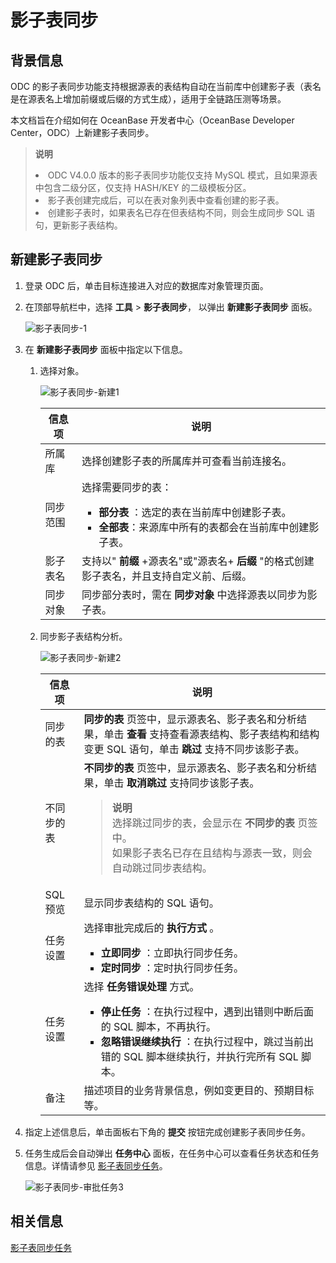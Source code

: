 # 影子表同步

## 背景信息

ODC 的影子表同步功能支持根据源表的表结构自动在当前库中创建影子表（表名是在源表名上增加前缀或后缀的方式生成），适用于全链路压测等场景。

本文档旨在介绍如何在 OceanBase 开发者中心（OceanBase Developer Center，ODC）上新建影子表同步。
> **说明**  
> <li> ODC V4.0.0 版本的影子表同步功能仅支持 MySQL 模式，且如果源表中包含二级分区，仅支持 HASH/KEY 的二级模板分区。</li>
> <li> 影子表创建完成后，可以在表对象列表中查看创建的影子表。</li>
> <li> 创建影子表时，如果表名已存在但表结构不同，则会生成同步 SQL 语句，更新影子表结构。</li>


## 新建影子表同步

1. 登录 ODC 后，单击目标连接进入对应的数据库对象管理页面。


2. 在顶部导航栏中，选择 **工具** > **影子表同步**， 以弹出 **新建影子表同步** 面板。

   ![影子表同步-1](https://obbusiness-private.oss-cn-shanghai.aliyuncs.com/doc/img/odc/400/%E5%BD%B1%E5%AD%90%E8%A1%A8%E5%90%8C%E6%AD%A5-1.png)

3. 在 **新建影子表同步** 面板中指定以下信息。

   1. 选择对象。

      ![影子表同步-新建1](https://obbusiness-private.oss-cn-shanghai.aliyuncs.com/doc/img/odc/400/%E5%BD%B1%E5%AD%90%E8%A1%A8%E5%90%8C%E6%AD%A5-%E6%96%B0%E5%BB%BA2.png)


      | **信息项** | **说明**   |
      |---------|-------------------------------------------------------------------------------------------------------------------------------------------------------------------------------|
      | 所属库     | 选择创建影子表的所属库并可查看当前连接名。 |
      | 同步范围    | 选择需要同步的表：<ul> <li> **部分表** ：选定的表在当前库中创建影子表。 </li><li>  **全部表**：来源库中所有的表都会在当前库中创建影子表。 </li></ul>  |
      | 影子表名    | 支持以" **前缀** +源表名"或"源表名+ **后缀** "的格式创建影子表名，并且支持自定义前、后缀。    |
      | 同步对象    | 同步部分表时，需在 **同步对象** 中选择源表以同步为影子表。   |


   2. 同步影子表结构分析。

      ![影子表同步-新建2](https://obbusiness-private.oss-cn-shanghai.aliyuncs.com/doc/img/odc/400/%E5%BD%B1%E5%AD%90%E8%A1%A8%E5%90%8C%E6%AD%A5-%E6%96%B0%E5%BB%BA3.png)


      | **信息项** | **说明** |
      |---------|----------------------------------------------------------------------------------------------------------------------------------------------------------------------------------------------------------------------------|
      | 同步的表    | **同步的表** 页签中，显示源表名、影子表名和分析结果，单击 **查看** 支持查看源表结构、影子表结构和结构变更 SQL 语句，单击 **跳过** 支持不同步该影子表。                                                                                                                                     |
      | 不同步的表   | **不同步的表** 页签中，显示源表名、影子表名和分析结果，单击 **取消跳过** 支持同步该影子表。<blockquote> **说明** </br> 选择跳过同步的表，会显示在 **不同步的表** 页签中。</br> 如果影子表名已存在且结构与源表一致，则会自动跳过同步表结构。</blockquote> |
      | SQL 预览  | 显示同步表结构的 SQL 语句。   |
      | 任务设置    | 选择审批完成后的 **执行方式** 。 <ul><li> **立即同步** ：立即执行同步任务。 </li><li> **定时同步** ：定时执行同步任务。 </li></ul>                                     |
      | 任务设置    | 选择 **任务错误处理** 方式。<ul><li> **停止任务** ：在执行过程中，遇到出错则中断后面的 SQL 脚本，不再执行。 </li><li> **忽略错误继续执行** ：在执行过程中，跳过当前出错的 SQL 脚本继续执行，并执行完所有 SQL 脚本。</li></ul> |
      | 备注      | 描述项目的业务背景信息，例如变更目的、预期目标等。  |

4. 指定上述信息后，单击面板右下角的 **提交** 按钮完成创建影子表同步任务。


5. 任务生成后会自动弹出 **任务中心** 面板，在任务中心可以查看任务状态和任务信息。详情请参见 [影子表同步任务](../../7.client-odc-user-guide/8.client-odc-task-management/7.client-odc-shadow-table-synchronization-task.md)。

   ![影子表同步-审批任务3](https://obbusiness-private.oss-cn-shanghai.aliyuncs.com/doc/img/odc/400/%E5%BD%B1%E5%AD%90%E8%A1%A8%E5%90%8C%E6%AD%A5-4.png)


## 相关信息

[影子表同步任务](../../7.client-odc-user-guide/8.client-odc-task-management/7.client-odc-shadow-table-synchronization-task.md)
